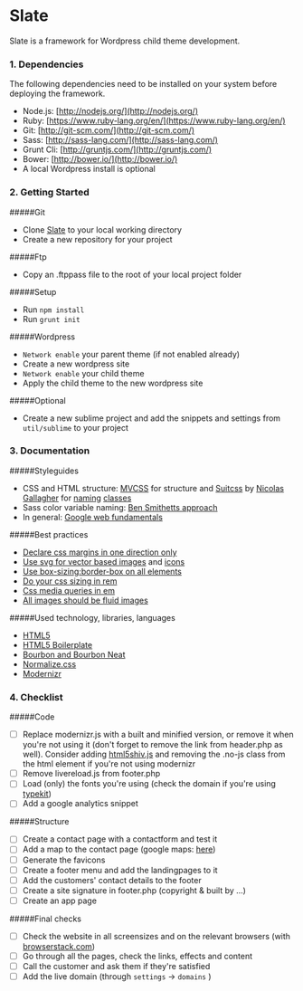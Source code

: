 Slate
=====

Slate is a framework for Wordpress child theme development.

### 1. Dependencies

The following dependencies need to be installed on your system before deploying the framework.

* Node.js: [http://nodejs.org/](http://nodejs.org/)
* Ruby: [https://www.ruby-lang.org/en/](https://www.ruby-lang.org/en/)
* Git: [http://git-scm.com/](http://git-scm.com/)
* Sass: [http://sass-lang.com/](http://sass-lang.com/)
* Grunt Cli: [http://gruntjs.com/](http://gruntjs.com/)
* Bower: [http://bower.io/](http://bower.io/)
* A local Wordpress install is optional

### 2. Getting Started

#####Git

* Clone [Slate](https://github.com/Kah0ona/slate) to your local working directory
* Create a new repository for your project

#####Ftp

* Copy an .ftppass file to the root of your local project folder

#####Setup

* Run `npm install`
* Run `grunt init`

#####Wordpress

* `Network enable` your parent theme (if not enabled already)
* Create a new wordpress site
* `Network enable` your child theme
* Apply the child theme to the new wordpress site

#####Optional

* Create a new sublime project and add the snippets and settings from `util/sublime` to your project

### 3. Documentation

#####Styleguides

* CSS and HTML structure: [MVCSS](http://mvcss.github.io/) for structure and [Suitcss](https://github.com/suitcss) by [Nicolas Gallagher](https://github.com/necolas/idiomatic-css) for [naming](https://github.com/suitcss/suit/blob/master/doc/naming-conventions.md) [classes](http://nicolasgallagher.com/about-html-semantics-front-end-architecture/)
* Sass color variable naming: [Ben Smithetts approach](http://bensmithett.com/stop-using-so-many-sass-variables/)
* In general: [Google web fundamentals](https://developers.google.com/web/fundamentals/)

#####Best practices

* [Declare css margins in one direction only](http://csswizardry.com/2012/06/single-direction-margin-declarations/)
* [Use svg for vector based images](http://css-tricks.com/using-svg/) and [icons](http://css-tricks.com/svg-sprites-use-better-icon-fonts/)
* [Use box-sizing:border-box on all elements](http://www.paulirish.com/2012/box-sizing-border-box-ftw/)
* [Do your css sizing in rem]()
* [Css media queries in em](http://blog.cloudfour.com/the-ems-have-it-proportional-media-queries-ftw/)
* [All images should be fluid images](http://alistapart.com/article/fluid-images)

#####Used technology, libraries, languages

* [HTML5](https://developer.mozilla.org/en-US/docs/Web/Guide/HTML/HTML5/HTML5_element_list)
* [HTML5 Boilerplate](http://html5boilerplate.com/)
* [Bourbon and Bourbon Neat](http://bourbon.io/)
* [Normalize.css](https://necolas.github.io/normalize.css/)
* [Modernizr](http://modernizr.com/)

### 4. Checklist

#####Code

- [ ] Replace modernizr.js with a built and minified version, or remove it when you're not using it (don't forget to remove the link from header.php as well). Consider adding [html5shiv.js](https://code.google.com/p/html5shiv/) and removing the .no-js class from the html element if you're not using modernizr
- [ ] Remove livereload.js from footer.php
- [ ] Load (only) the fonts you're using (check the domain if you're using [typekit](http://www.typekit.com))
- [ ] Add a google analytics snippet

#####Structure

- [ ] Create a contact page with a contactform and test it
- [ ] Add a map to the contact page (google maps: [here](https://www.google.com/maps?output=classic))
- [ ] Generate the favicons
- [ ] Create a footer menu and add the landingpages to it
- [ ] Add the customers' contact details to the footer
- [ ] Create a site signature in footer.php (copyright & built by ...)
- [ ] Create an app page

#####Final checks

- [ ] Check the website in all screensizes and on the relevant browsers (with [browserstack.com](http://www.browserstack.com/))
- [ ] Go through all the pages, check the links, effects and content
- [ ] Call the customer and ask them if they're satisfied
- [ ] Add the live domain (through `settings` -> `domains` )
